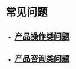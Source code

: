 # 常见问题 

* ## [产品操作类问题](/chang-jian-wen-ti/chan-pin-cao-zuo-lei-wen-ti.md)

* ## [产品咨询类问题](/chang-jian-wen-ti/chan-pin-zi-xun-lei-wen-ti.md)


